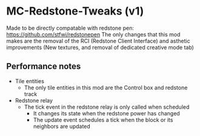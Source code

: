 # MC-Redstone-Tweaks (v1)
Made to be directly compatable with redstone pen: https://github.com/stfwi/redstonepen
The only changes that this mod makes are the removal of the RCI (Redstone Client Interface) and asthetic improvements (New textures, and removal of dedicated creative mode tab)

## Performance notes
* Tile entities
  * The only tile entities in this mod are the Control box and redstone track
* Redstone relay
  * The tick event in the redstone relay is only called when scheduled
    * It changes its state when the redstone power has changed
    * The update event schedules a tick when the block or its neighbors are updated